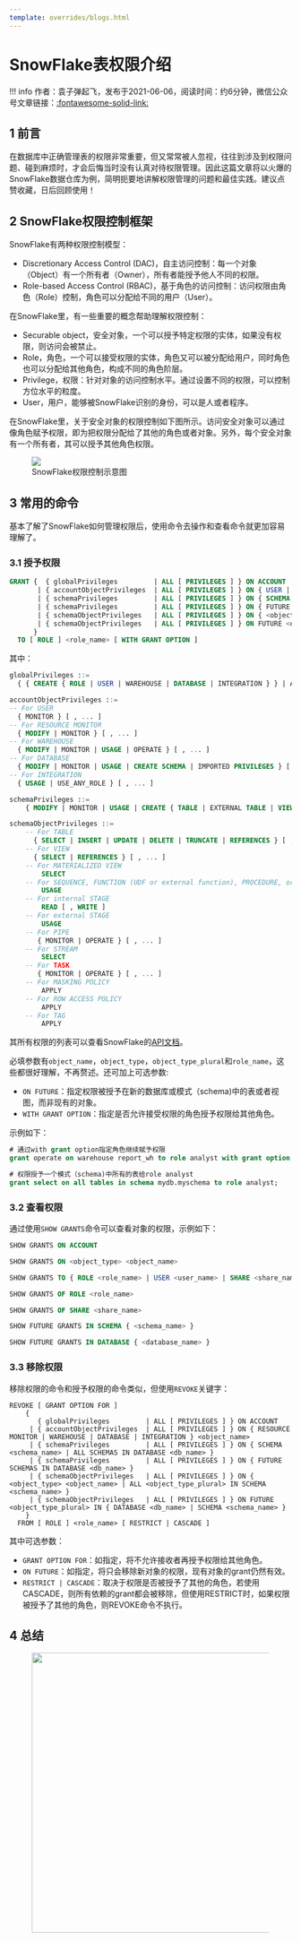 ```yaml
---
template: overrides/blogs.html
---
```


# SnowFlake表权限介绍

!!! info
    作者：袁子弹起飞，发布于2021-06-06，阅读时间：约6分钟，微信公众号文章链接：[:fontawesome-solid-link:]()

## 1 前言

在数据库中正确管理表的权限非常重要，但又常常被人忽视，往往到涉及到权限问题、碰到麻烦时，才会后悔当时没有认真对待权限管理。因此这篇文章将以火爆的SnowFlake数据仓库为例，简明扼要地讲解权限管理的问题和最佳实践。建议点赞收藏，日后回顾使用！

## 2 SnowFlake权限控制框架

SnowFlake有两种权限控制模型：

- Discretionary Access Control (DAC)，自主访问控制：每一个对象（Object）有一个所有者（Owner），所有者能授予他人不同的权限。
- Role-based Access Control (RBAC)，基于角色的访问控制：访问权限由角色（Role）控制，角色可以分配给不同的用户（User）。

在SnowFlake里，有一些重要的概念帮助理解权限控制：

- Securable object，安全对象，一个可以授予特定权限的实体，如果没有权限，则访问会被禁止。
- Role，角色，一个可以接受权限的实体，角色又可以被分配给用户，同时角色也可以分配给其他角色，构成不同的角色阶层。
- Privilege，权限：针对对象的访问控制水平。通过设置不同的权限，可以控制方位水平的粒度。
- User，用户，能够被SnowFlake识别的身份，可以是人或者程序。

在SnowFlake里，关于安全对象的权限控制如下图所示。访问安全对象可以通过像角色赋予权限，即为把权限分配给了其他的角色或者对象。另外，每个安全对象有一个所有者，其可以授予其他角色权限。

<figure>
  <img src="https://cdn.jsdelivr.net/gh/BulletTech2021/Pics/img/access-control-relationships.png"  />
  <figcaption>SnowFlake权限控制示意图</figcaption>
</figure>

## 3 常用的命令

基本了解了SnowFlake如何管理权限后，使用命令去操作和查看命令就更加容易理解了。

### 3.1 授予权限

```sql
GRANT {  { globalPrivileges         | ALL [ PRIVILEGES ] } ON ACCOUNT
       | { accountObjectPrivileges  | ALL [ PRIVILEGES ] } ON { USER | RESOURCE MONITOR | WAREHOUSE | DATABASE | INTEGRATION } <object_name>
       | { schemaPrivileges         | ALL [ PRIVILEGES ] } ON { SCHEMA <schema_name> | ALL SCHEMAS IN DATABASE <db_name> }
       | { schemaPrivileges         | ALL [ PRIVILEGES ] } ON { FUTURE SCHEMAS IN DATABASE <db_name> }
       | { schemaObjectPrivileges   | ALL [ PRIVILEGES ] } ON { <object_type> <object_name> | ALL <object_type_plural> IN { DATABASE <db_name> | SCHEMA <schema_name> } }
       | { schemaObjectPrivileges   | ALL [ PRIVILEGES ] } ON FUTURE <object_type_plural> IN { DATABASE <db_name> | SCHEMA <schema_name> }
      }
  TO [ ROLE ] <role_name> [ WITH GRANT OPTION ]
```

其中：

```sql
globalPrivileges ::=
  { { CREATE { ROLE | USER | WAREHOUSE | DATABASE | INTEGRATION } } | APPLY MASKING POLICY | APPLY ROW ACCESS POLICY | APPLY TAG | EXECUTE TASK | MANAGE GRANTS | MONITOR { EXECUTION | USAGE }  } [ , ... ]

accountObjectPrivileges ::=
-- For USER
  { MONITOR } [ , ... ]
-- For RESOURCE MONITOR
  { MODIFY | MONITOR } [ , ... ]
-- For WAREHOUSE
  { MODIFY | MONITOR | USAGE | OPERATE } [ , ... ]
-- For DATABASE
  { MODIFY | MONITOR | USAGE | CREATE SCHEMA | IMPORTED PRIVILEGES } [ , ... ]
-- For INTEGRATION
  { USAGE | USE_ANY_ROLE } [ , ... ]

schemaPrivileges ::=
    { MODIFY | MONITOR | USAGE | CREATE { TABLE | EXTERNAL TABLE | VIEW | MATERIALIZED VIEW | MASKING POLICY | ROW ACCESS POLICY | TAG | SEQUENCE | FUNCTION | PROCEDURE | FILE FORMAT | STAGE | PIPE | STREAM | TASK } } [ , ... ]

schemaObjectPrivileges ::=
    -- For TABLE
      { SELECT | INSERT | UPDATE | DELETE | TRUNCATE | REFERENCES } [ , ... ]
    -- For VIEW
      { SELECT | REFERENCES } [ , ... ]
    -- For MATERIALIZED VIEW
        SELECT
    -- For SEQUENCE, FUNCTION (UDF or external function), PROCEDURE, or FILE FORMAT
        USAGE
    -- For internal STAGE
        READ [ , WRITE ]
    -- For external STAGE
        USAGE
    -- For PIPE
       { MONITOR | OPERATE } [ , ... ]
    -- For STREAM
        SELECT
    -- For TASK
       { MONITOR | OPERATE } [ , ... ]
    -- For MASKING POLICY
        APPLY
    -- For ROW ACCESS POLICY
        APPLY
    -- For TAG
        APPLY
```

其所有权限的列表可以查看SnowFlake的[API文档](https://docs.snowflake.com/en/user-guide/security-access-control-privileges.html 'Access Control Privileges')。

必填参数有`object_name`，`object_type`，`object_type_plural`和`role_name`，这些都很好理解，不再赘述。还可加上可选参数:

- `ON FUTURE`：指定权限被授予在新的数据库或模式（schema)中的表或者视图，而非现有的对象。
- `WITH GRANT OPTION`：指定是否允许接受权限的角色授予权限给其他角色。

示例如下：

```sql
# 通过with grant option指定角色继续赋予权限
grant operate on warehouse report_wh to role analyst with grant option;

# 权限授予一个模式（schema)中所有的表给role analyst
grant select on all tables in schema mydb.myschema to role analyst;
```

### 3.2 查看权限

通过使用`SHOW GRANTS`命令可以查看对象的权限，示例如下：

```sql
SHOW GRANTS ON ACCOUNT

SHOW GRANTS ON <object_type> <object_name>

SHOW GRANTS TO { ROLE <role_name> | USER <user_name> | SHARE <share_name> }

SHOW GRANTS OF ROLE <role_name>

SHOW GRANTS OF SHARE <share_name>

SHOW FUTURE GRANTS IN SCHEMA { <schema_name> }

SHOW FUTURE GRANTS IN DATABASE { <database_name> }
```

### 3.3 移除权限

移除权限的命令和授予权限的命令类似，但使用`REVOKE`关键字：

```
REVOKE [ GRANT OPTION FOR ]
    {
       { globalPrivileges         | ALL [ PRIVILEGES ] } ON ACCOUNT
     | { accountObjectPrivileges  | ALL [ PRIVILEGES ] } ON { RESOURCE MONITOR | WAREHOUSE | DATABASE | INTEGRATION } <object_name>
     | { schemaPrivileges         | ALL [ PRIVILEGES ] } ON { SCHEMA <schema_name> | ALL SCHEMAS IN DATABASE <db_name> }
     | { schemaPrivileges         | ALL [ PRIVILEGES ] } ON { FUTURE SCHEMAS IN DATABASE <db_name> }
     | { schemaObjectPrivileges   | ALL [ PRIVILEGES ] } ON { <object_type> <object_name> | ALL <object_type_plural> IN SCHEMA <schema_name> }
     | { schemaObjectPrivileges   | ALL [ PRIVILEGES ] } ON FUTURE <object_type_plural> IN { DATABASE <db_name> | SCHEMA <schema_name> }
    }
  FROM [ ROLE ] <role_name> [ RESTRICT | CASCADE ]
```

其中可选参数：

- `GRANT OPTION FOR`：如指定，将不允许接收者再授予权限给其他角色。
- `ON FUTURE`：如指定，将只会移除新对象的权限，现有对象的grant仍然有效。
- `RESTRICT | CASCADE`：取决于权限是否被授予了其他的角色，若使用CASCADE，则所有依赖的grant都会被移除，但使用RESTRICT时，如果权限被授予了其他的角色，则REVOKE命令不执行。

## 4 总结



<figure>
  <img src="https://cdn.jsdelivr.net/gh/BulletTech2021/Pics/2021-6-14/1623639526512-1080P%20(Full%20HD)%20-%20Tail%20Pic.png" width="500" />
</figure>
